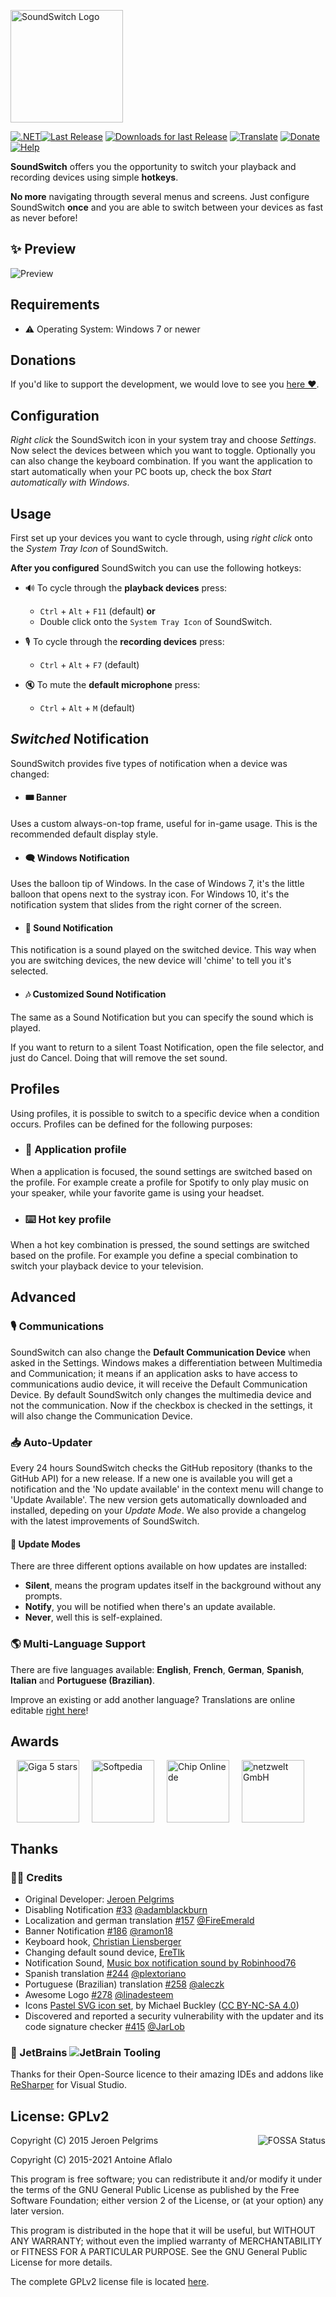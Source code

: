 <a href="https://soundswitch.aaflalo.me" title="SoundSwitch Website"><img src="https://soundswitch.aaflalo.me/img/Main-Logo-Blue.svg" alt="SoundSwitch Logo" height="180px"></a>

[![.NET](https://github.com/Belphemur/SoundSwitch/actions/workflows/dotnet.yml/badge.svg)](https://github.com/Belphemur/SoundSwitch/actions/workflows/dotnet.yml)[![Last Release](https://img.shields.io/github/release/Belphemur/SoundSwitch.svg)](https://soundswitch.aaflalo.me) [![Downloads for last Release](https://img.shields.io/github/downloads/Belphemur/SoundSwitch/total.svg)](https://soundswitch.aaflalo.me/) [![Translate](https://hosted.weblate.org/widgets/soundswitch/-/svg-badge.svg)](https://hosted.weblate.org/projects/soundswitch/) [![Donate](https://img.shields.io/badge/Donate-paypal%2Fcc-blue.svg)](https://soundswitch.aaflalo.me) [![Help](https://img.shields.io/badge/Discord-Community%20&%20Help-green?style=flat-square&logo=discord)](https://discord.gg/gUCw3Ue)

**SoundSwitch** offers you the opportunity to switch your playback and recording devices using simple **hotkeys**.

**No more** navigating througth several menus and screens. Just configure SoundSwitch **once** and you are able to switch between your devices as fast as never before!

## ✨ Preview
![Preview](https://soundswitch.aaflalo.me/img/preview.gif?v=20191124)

## Requirements
- ⚠ Operating System: Windows 7 or newer

## Donations
If you'd like to support the development, we would love to see you [here ❤](https://soundswitch.aaflalo.me/#donate).

## Configuration
_Right click_ the SoundSwitch icon in your system tray and choose _Settings_. Now select the devices between which you want to toggle. Optionally you can also change the keyboard combination. If you want the application to start automatically when your PC boots up, check the box _Start automatically with Windows_.

## Usage

First set up your devices you want to cycle through, using _right click_ onto the _System Tray Icon_ of SoundSwitch.

**After you configured** SoundSwitch you can use the following hotkeys:

- 🔊 To cycle through the **playback devices** press:
  - `Ctrl` + `Alt` + `F11` (default) **or**
  - Double click onto the `System Tray Icon` of SoundSwitch.

- 🎙 To cycle through the **recording devices** press:
  - `Ctrl` + `Alt` + `F7` (default)

- 🔇 To mute the **default microphone** press:
  - `Ctrl` + `Alt` + `M` (default)

## _Switched_ Notification

SoundSwitch provides five types of notification when a device was changed:

- #### 🎟 Banner
Uses a custom always-on-top frame, useful for in-game usage. This is the recommended default display style.

- #### 🗨 Windows Notification
Uses the balloon tip of Windows. In the case of Windows 7, it's the little balloon that opens next to the systray icon. For Windows 10, it's the notification system that slides from the right corner of the screen.

- #### 🎵 Sound Notification
This notification is a sound played on the switched device. This way when you are switching devices, the new device will 'chime' to tell you it's selected.

- #### 🎶 Customized Sound Notification
The same as a Sound Notification but you can specify the sound which is played.

If you want to return to a silent Toast Notification, open the file selector, and just do Cancel. Doing that will remove the set sound.

## Profiles

Using profiles, it is possible to switch to a specific device when a condition occurs. Profiles can be defined for the following purposes:

- ### 💫 Application profile
When a application is focused, the sound settings are switched based on the profile. For example create a profile for Spotify to only play music on your speaker, while your favorite game is using your headset.

- ### ⌨️ Hot key profile
When a hot key combination is pressed, the sound settings are switched based on the profile. For example you define a special combination to switch your playback device to your television.

## Advanced

### 🎙 Communications
SoundSwitch can also change the **Default Communication Device** when asked in the Settings. Windows makes a differentiation between Multimedia and Communication; it means if an application asks to have access to communications audio device, it will receive the Default Communication Device. By default SoundSwitch only changes the multimedia device and not the communication. Now if the checkbox is checked in the settings, it will also change the Communication Device.

### 📥 Auto-Updater
Every 24 hours SoundSwitch checks the GitHub repository (thanks to the GitHub API) for a new release. If a new one is available you will get a notification and the 'No update available' in the context menu will change to 'Update Available'. The new version gets automatically downloaded and installed, depeding on your _Update Mode_. We also provide a changelog with the latest improvements of SoundSwitch.

#### 🚥 Update Modes
There are three different options available on how updates are installed:
- **Silent**, means the program updates itself in the background without any prompts.
- **Notify**, you will be notified when there's an update available.
- **Never**, well this is self-explained.

### 🌎 Multi-Language Support
There are five languages available: **English**, **French**, **German**, **Spanish**, **Italian** and **Portuguese (Brazilian)**.

Improve an existing or add another language? Translations are online editable [right here](https://hosted.weblate.org/projects/soundswitch/#languages)!

## Awards

<a href="http://www.giga.de/downloads/soundswitch/"><img src="https://i.imgur.com/19GaPLQ.png" alt="Giga 5 stars" height="100" hspace="10"/></a><a href="http://www.softpedia.com/get/Multimedia/Audio/Other-AUDIO-Tools/SoundSwitch.shtml#status"><img src="http://s1.softpedia-static.com/_img/sp100free.png" alt="Softpedia" height="100" hspace="10"/></a><a href="http://www.chip.de/downloads/SoundSwitch_94258571.html"><img src="https://i.imgur.com/Nedw1su.png" alt="Chip Online de" height="100" hspace="10"/></a><a href="https://www.netzwelt.de/download/24278-soundswitch.html"><img src="https://i.imgur.com/VaMTnxV.png" alt="netzwelt GmbH" height="100" hspace="10"/></a>

## Thanks

### 🐱‍💻 Credits

- Original Developer: [Jeroen Pelgrims](http://jeroenpelgrims.be)
- Disabling Notification [#33](https://github.com/Belphemur/SoundSwitch/pull/33) [@adamblackburn](https://github.com/adamblackburn)
- Localization and german translation [#157](https://github.com/Belphemur/SoundSwitch/pull/157) [@FireEmerald](https://github.com/FireEmerald) 
- Banner Notification [#186](https://github.com/Belphemur/SoundSwitch/pull/186) [@ramon18](https://github.com/ramon18)
- Keyboard hook, [Christian Liensberger](http://www.liensberger.it/web/blog/?p=207)
- Changing default sound device, [EreTIk](http://eretik.omegahg.com/)
- Notification Sound, [Music box notification sound by Robinhood76](https://www.freesound.org/people/Robinhood76/sounds/216676/)
- Spanish translation [#244](https://github.com/Belphemur/SoundSwitch/pull/244) [@plextoriano](https://github.com/plextoriano)
- Portuguese (Brazilian) translation [#258](https://github.com/Belphemur/SoundSwitch/pull/258) [@aleczk](https://github.com/aleczk)
- Awesome Logo [#278](https://github.com/Belphemur/SoundSwitch/pull/278) [@linadesteem](https://github.com/linadesteem)
- Icons [Pastel SVG icon set](https://codefisher.org/pastel-svg/), by Michael Buckley ([CC BY-NC-SA 4.0](http://creativecommons.org/licenses/by-nc-sa/4.0/))
- Discovered and reported a security vulnerability with the updater and its code signature checker [#415](https://github.com/Belphemur/SoundSwitch/issues/415) [@JarLob](https://github.com/JarLob)

### 🤝 JetBrains ![JetBrain Tooling](https://i.imgur.com/SN2qAuL.png "JetBrain Tooling")

Thanks for their Open-Source licence to their amazing IDEs and addons like [ReSharper](https://www.jetbrains.com/resharper) for Visual Studio.

## License: GPLv2

<a href="https://app.fossa.io/projects/git%2Bgithub.com%2FBelphemur%2FSoundSwitch?ref=badge_large"><img alt="FOSSA Status" align="right" src="https://app.fossa.io/api/projects/git%2Bgithub.com%2FBelphemur%2FSoundSwitch.svg?type=large"></a>

Copyright (C) 2015 Jeroen Pelgrims

Copyright (C) 2015-2021 Antoine Aflalo

This program is free software; you can redistribute it and/or
modify it under the terms of the GNU General Public License
as published by the Free Software Foundation; either version 2
of the License, or (at your option) any later version.

This program is distributed in the hope that it will be useful,
but WITHOUT ANY WARRANTY; without even the implied warranty of
MERCHANTABILITY or FITNESS FOR A PARTICULAR PURPOSE.  See the
GNU General Public License for more details.

The complete GPLv2 license file is located [here](https://github.com/Belphemur/SoundSwitch/blob/master/LICENSE.txt).
